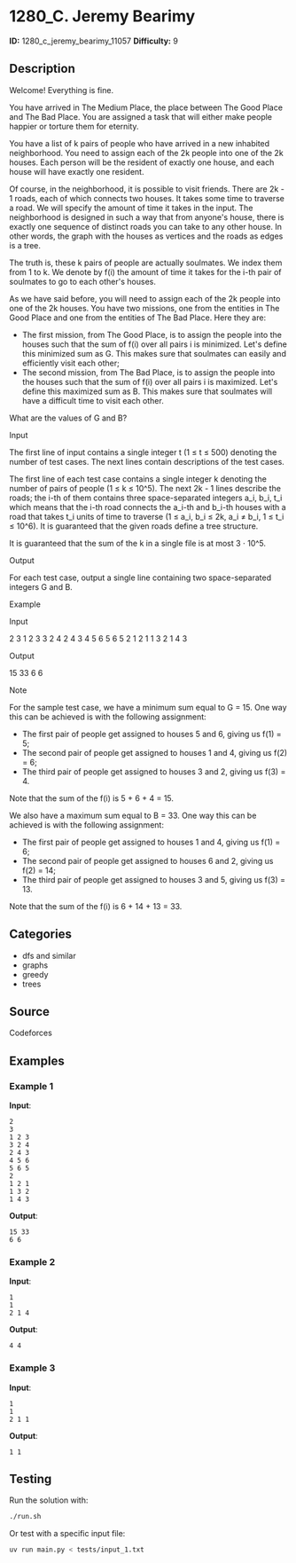 # 1280_C. Jeremy Bearimy

**ID:** 1280_c_jeremy_bearimy_11057
**Difficulty:** 9

## Description

Welcome! Everything is fine.

You have arrived in The Medium Place, the place between The Good Place and The Bad Place. You are assigned a task that will either make people happier or torture them for eternity.

You have a list of k pairs of people who have arrived in a new inhabited neighborhood. You need to assign each of the 2k people into one of the 2k houses. Each person will be the resident of exactly one house, and each house will have exactly one resident.

Of course, in the neighborhood, it is possible to visit friends. There are 2k - 1 roads, each of which connects two houses. It takes some time to traverse a road. We will specify the amount of time it takes in the input. The neighborhood is designed in such a way that from anyone's house, there is exactly one sequence of distinct roads you can take to any other house. In other words, the graph with the houses as vertices and the roads as edges is a tree.

The truth is, these k pairs of people are actually soulmates. We index them from 1 to k. We denote by f(i) the amount of time it takes for the i-th pair of soulmates to go to each other's houses.

As we have said before, you will need to assign each of the 2k people into one of the 2k houses. You have two missions, one from the entities in The Good Place and one from the entities of The Bad Place. Here they are:

  * The first mission, from The Good Place, is to assign the people into the houses such that the sum of f(i) over all pairs i is minimized. Let's define this minimized sum as G. This makes sure that soulmates can easily and efficiently visit each other;
  * The second mission, from The Bad Place, is to assign the people into the houses such that the sum of f(i) over all pairs i is maximized. Let's define this maximized sum as B. This makes sure that soulmates will have a difficult time to visit each other.



What are the values of G and B?

Input

The first line of input contains a single integer t (1 ≤ t ≤ 500) denoting the number of test cases. The next lines contain descriptions of the test cases.

The first line of each test case contains a single integer k denoting the number of pairs of people (1 ≤ k ≤ 10^5). The next 2k - 1 lines describe the roads; the i-th of them contains three space-separated integers a_i, b_i, t_i which means that the i-th road connects the a_i-th and b_i-th houses with a road that takes t_i units of time to traverse (1 ≤ a_i, b_i ≤ 2k, a_i ≠ b_i, 1 ≤ t_i ≤ 10^6). It is guaranteed that the given roads define a tree structure.

It is guaranteed that the sum of the k in a single file is at most 3 ⋅ 10^5.

Output

For each test case, output a single line containing two space-separated integers G and B.

Example

Input


2
3
1 2 3
3 2 4
2 4 3
4 5 6
5 6 5
2
1 2 1
1 3 2
1 4 3


Output


15 33
6 6

Note

For the sample test case, we have a minimum sum equal to G = 15. One way this can be achieved is with the following assignment:

  * The first pair of people get assigned to houses 5 and 6, giving us f(1) = 5;
  * The second pair of people get assigned to houses 1 and 4, giving us f(2) = 6;
  * The third pair of people get assigned to houses 3 and 2, giving us f(3) = 4.



Note that the sum of the f(i) is 5 + 6 + 4 = 15.

We also have a maximum sum equal to B = 33. One way this can be achieved is with the following assignment:

  * The first pair of people get assigned to houses 1 and 4, giving us f(1) = 6;
  * The second pair of people get assigned to houses 6 and 2, giving us f(2) = 14;
  * The third pair of people get assigned to houses 3 and 5, giving us f(3) = 13.



Note that the sum of the f(i) is 6 + 14 + 13 = 33.

## Categories

- dfs and similar
- graphs
- greedy
- trees

## Source

Codeforces

## Examples

### Example 1

**Input**:
```
2
3
1 2 3
3 2 4
2 4 3
4 5 6
5 6 5
2
1 2 1
1 3 2
1 4 3
```

**Output**:
```
15 33
6 6
```

### Example 2

**Input**:
```
1
1
2 1 4
```

**Output**:
```
4 4
```

### Example 3

**Input**:
```
1
1
2 1 1
```

**Output**:
```
1 1
```


## Testing

Run the solution with:

```bash
./run.sh
```

Or test with a specific input file:

```bash
uv run main.py < tests/input_1.txt
```
